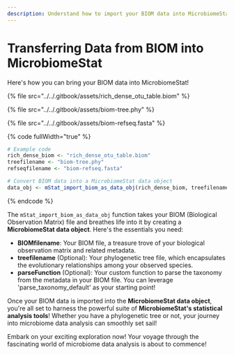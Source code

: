 ```yaml
---
description: Understand how to import your BIOM data into MicrobiomeStat's data structure.
---
```


# Transferring Data from BIOM into MicrobiomeStat

Here's how you can bring your BIOM data into MicrobiomeStat!

{% file src="../../.gitbook/assets/rich_dense_otu_table.biom" %}

{% file src="../../.gitbook/assets/biom-tree.phy" %}

{% file src="../../.gitbook/assets/biom-refseq.fasta" %}

{% code fullWidth="true" %}
```r
# Example code
rich_dense_biom <- "rich_dense_otu_table.biom"
treefilename <- "biom-tree.phy"
refseqfilename <- "biom-refseq.fasta"

# Convert BIOM data into a MicrobiomeStat data object
data_obj <- mStat_import_biom_as_data_obj(rich_dense_biom, treefilename, refseqfilename, parseFunction=parse_taxonomy_greengenes)
```
{% endcode %}

The `mStat_import_biom_as_data_obj` function takes your BIOM (Biological Observation Matrix) file and breathes life into it by creating a **MicrobiomeStat data object**. Here's the essentials you need:

* **BIOMfilename**: Your BIOM file, a treasure trove of your biological observation matrix and related metadata.
* **treefilename** (Optional): Your phylogenetic tree file, which encapsulates the evolutionary relationships among your observed species.
* **parseFunction** (Optional): Your custom function to parse the taxonomy from the metadata in your BIOM file. You can leverage 'parse\_taxonomy\_default' as your starting point!

Once your BIOM data is imported into the **MicrobiomeStat data object**, you're all set to harness the powerful suite of **MicrobiomeStat's statistical analysis tools**! Whether you have a phylogenetic tree or not, your journey into microbiome data analysis can smoothly set sail!

Embark on your exciting exploration now! Your voyage through the fascinating world of microbiome data analysis is about to commence!
